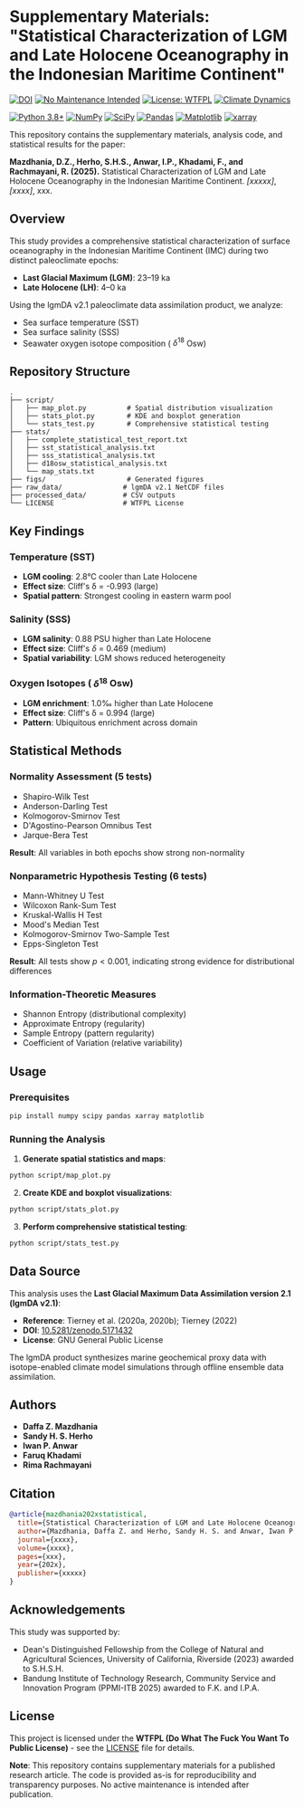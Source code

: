 # Supplementary Materials: "Statistical Characterization of LGM and Late Holocene Oceanography in the Indonesian Maritime Continent"

[![DOI](https://zenodo.org/badge/DOI/10.5281/zenodo.17290699.svg)](https://doi.org/10.5281/zenodo.17290699)
[![No Maintenance Intended](http://unmaintained.tech/badge.svg)](http://unmaintained.tech/)
[![License: WTFPL](https://img.shields.io/badge/License-WTFPL-brightgreen.svg)](http://www.wtfpl.net/about/)
[![Climate Dynamics](https://img.shields.io/badge/Climate-Dynamics-orange.svg)](https://link.springer.com/journal/382)

[![Python 3.8+](https://img.shields.io/badge/python-3.8+-blue.svg)](https://www.python.org/downloads/)
[![NumPy](https://img.shields.io/badge/numpy-%23013243.svg?logo=numpy&logoColor=white)](https://numpy.org/)
[![SciPy](https://img.shields.io/badge/SciPy-%230C55A5.svg?logo=scipy&logoColor=white)](https://scipy.org/)
[![Pandas](https://img.shields.io/badge/pandas-%23150458.svg?logo=pandas&logoColor=white)](https://pandas.pydata.org/)
[![Matplotlib](https://img.shields.io/badge/Matplotlib-%23ffffff.svg?logo=Matplotlib&logoColor=black)](https://matplotlib.org/)
[![xarray](https://img.shields.io/badge/xarray-blue.svg)](https://xarray.dev/)

This repository contains the supplementary materials, analysis code, and statistical results for the paper:

**Mazdhania, D.Z., Herho, S.H.S., Anwar, I.P., Khadami, F., and Rachmayani, R. (2025).** Statistical Characterization of LGM and Late Holocene Oceanography in the Indonesian Maritime Continent. *[xxxxx]*, *[xxxx]*, xxx.


## Overview

This study provides a comprehensive statistical characterization of surface oceanography in the Indonesian Maritime Continent (IMC) during two distinct paleoclimate epochs:
- **Last Glacial Maximum (LGM)**: 23–19 ka
- **Late Holocene (LH)**: 4–0 ka

Using the lgmDA v2.1 paleoclimate data assimilation product, we analyze:
- Sea surface temperature (SST)
- Sea surface salinity (SSS)
- Seawater oxygen isotope composition ( $\delta^{18}$ Osw)

## Repository Structure

```
.
├── script/
│   ├── map_plot.py          # Spatial distribution visualization
│   ├── stats_plot.py        # KDE and boxplot generation
│   └── stats_test.py        # Comprehensive statistical testing
├── stats/
│   ├── complete_statistical_test_report.txt
│   ├── sst_statistical_analysis.txt
│   ├── sss_statistical_analysis.txt
│   ├── d18osw_statistical_analysis.txt
│   └── map_stats.txt
├── figs/                    # Generated figures
├── raw_data/               # lgmDA v2.1 NetCDF files
├── processed_data/         # CSV outputs
└── LICENSE                 # WTFPL License
```

## Key Findings

### Temperature (SST)
- **LGM cooling**: 2.8°C cooler than Late Holocene
- **Effect size**: Cliff's δ = -0.993 (large)
- **Spatial pattern**: Strongest cooling in eastern warm pool

### Salinity (SSS)
- **LGM salinity**: 0.88 PSU higher than Late Holocene
- **Effect size**: Cliff's $\delta$ = 0.469 (medium)
- **Spatial variability**: LGM shows reduced heterogeneity

### Oxygen Isotopes ( $\delta^{18}$ Osw)
- **LGM enrichment**: 1.0‰ higher than Late Holocene
- **Effect size**: Cliff's δ = 0.994 (large)
- **Pattern**: Ubiquitous enrichment across domain

## Statistical Methods

### Normality Assessment (5 tests)
- Shapiro-Wilk Test
- Anderson-Darling Test
- Kolmogorov-Smirnov Test
- D'Agostino-Pearson Omnibus Test
- Jarque-Bera Test

**Result**: All variables in both epochs show strong non-normality

### Nonparametric Hypothesis Testing (6 tests)
- Mann-Whitney U Test
- Wilcoxon Rank-Sum Test
- Kruskal-Wallis H Test
- Mood's Median Test
- Kolmogorov-Smirnov Two-Sample Test
- Epps-Singleton Test

**Result**: All tests show $p < 0.001$, indicating strong evidence for distributional differences

### Information-Theoretic Measures
- Shannon Entropy (distributional complexity)
- Approximate Entropy (regularity)
- Sample Entropy (pattern regularity)
- Coefficient of Variation (relative variability)

## Usage

### Prerequisites

```bash
pip install numpy scipy pandas xarray matplotlib
```

### Running the Analysis

1. **Generate spatial statistics and maps**:
```bash
python script/map_plot.py
```

2. **Create KDE and boxplot visualizations**:
```bash
python script/stats_plot.py
```

3. **Perform comprehensive statistical testing**:
```bash
python script/stats_test.py
```


## Data Source

This analysis uses the **Last Glacial Maximum Data Assimilation version 2.1 (lgmDA v2.1)**:

- **Reference**: Tierney et al. (2020a, 2020b); Tierney (2022)
- **DOI**: [10.5281/zenodo.5171432](https://doi.org/10.5281/zenodo.5171432)
- **License**: GNU General Public License

The lgmDA product synthesizes marine geochemical proxy data with isotope-enabled climate model simulations through offline ensemble data assimilation.

## Authors

- **Daffa Z. Mazdhania**
- **Sandy H. S. Herho**
- **Iwan P. Anwar**
- **Faruq Khadami**
- **Rima Rachmayani**


## Citation

```bibtex
@article{mazdhania202xstatistical,
  title={Statistical Characterization of LGM and Late Holocene Oceanography in the Indonesian Maritime Continent},
  author={Mazdhania, Daffa Z. and Herho, Sandy H. S. and Anwar, Iwan P. and Khadami, Faruq and Rachmayani, Rima},
  journal={xxxx},
  volume={xxxx},
  pages={xxx},
  year={202x},
  publisher={xxxxx}
}
```


## Acknowledgements

This study was supported by:
- Dean's Distinguished Fellowship from the College of Natural and Agricultural Sciences, University of California, Riverside (2023) awarded to S.H.S.H.
- Bandung Institute of Technology Research, Community Service and Innovation Program (PPMI-ITB 2025) awarded to F.K. and I.P.A.

## License

This project is licensed under the **WTFPL (Do What The Fuck You Want To Public License)** - see the [LICENSE](LICENSE) file for details.

**Note**: This repository contains supplementary materials for a published research article. The code is provided as-is for reproducibility and transparency purposes. No active maintenance is intended after publication.
